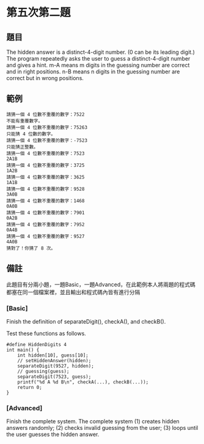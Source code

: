 # 第五次第二題
## 題目
The hidden answer is a distinct-4-digit number. (0 can be its leading digit.)
The program repeatedly asks the user to guess a distinct-4-digit number and gives a hint.
m-A means m digits in the guessing number are correct and in right positions.
n-B means n digits in the guessing number are correct but in wrong positions.
## 範例
```
請猜一個 4 位數不重覆的數字：7522
不能有重覆數字。
請猜一個 4 位數不重覆的數字：75263
只能猜 4 位數的數字。
請猜一個 4 位數不重覆的數字：-7523
只能猜正整數。
請猜一個 4 位數不重覆的數字：7523
2A1B
請猜一個 4 位數不重覆的數字：3725
1A2B
請猜一個 4 位數不重覆的數字：3625
1A1B
請猜一個 4 位數不重覆的數字：9528
3A0B
請猜一個 4 位數不重覆的數字：1468
0A0B
請猜一個 4 位數不重覆的數字：7901
0A2B
請猜一個 4 位數不重覆的數字：7952
0A4B
請猜一個 4 位數不重覆的數字：9527
4A0B
猜對了！你猜了 8 次。
```
## 備註
此題目有分兩小題，一題Basic，一題Advanced，在此範例本人將兩題的程式碼都塞在同一個檔案裡，並且輸出和程式碼內皆有進行分隔
### [Basic]
Finish the definition of separateDigit(), checkA(), and checkB().

Test these functions as follows.
```
#define HiddenDigits 4
int main() {
    int hidden[10], guess[10];
    // setHiddenAnswer(hidden);
    separateDigit(9527, hidden);
    // guessing(guess);
    separateDigit(7523, guess);
    printf("%d A %d B\n", checkA(...), checkB(...));
    return 0;
}
```

### [Advanced]
Finish the complete system.
The complete system (1) creates hidden answers randomly; (2) checks invalid guessing from the user; (3) loops until the user guesses the hidden answer.